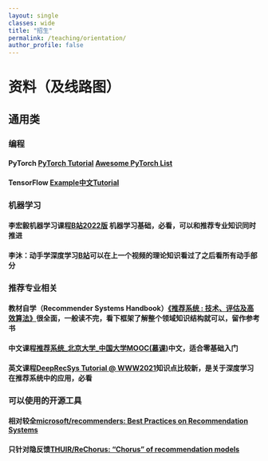 ```yaml
---
layout: single
classes: wide
title: "招生"
permalink: /teaching/orientation/
author_profile: false
---
```

# 资料（及线路图） 

## 通用类
 
### 编程

#### PyTorch [PyTorch Tutorial](https://github.com/yunjey/pytorch-tutorial) [Awesome PyTorch List](https://github.com/bharathgs/Awesome-pytorch-list)
#### TensorFlow [Example](https://github.com/aymericdamien/TensorFlow-Examples)[中文Tutorial](https://github.com/czy36mengfei/tensorflow2_tutorials_chinese)

### 机器学习

#### 李宏毅机器学习课程[B站2022版](https://www.bilibili.com/video/BV1Wv411h7kN?spm_id_from=333.337.search-card.all.click) 机器学习基础，必看，可以和推荐专业知识同时推进
#### 李沐：动手学深度学习[B站](https://space.bilibili.com/1567748478/channel/seriesdetail?sid=358497)可以在上一个视频的理论知识看过了之后看所有动手部分

### 推荐专业相关

#### 教材自学（Recommender Systems Handbook）[《推荐系统 : 技术、评估及高效算法》](https://manongbook.com/download/909.html)很全面，一般读不完，看下框架了解整个领域知识结构就可以，留作参考书

#### 中文课程[推荐系统_北京大学_中国大学MOOC(慕课)](https://www.icourse163.org/course/PKU-1464038187?from=searchPage)中文，适合零基础入门

#### 英文课程[DeepRecSys Tutorial @ WWW2021](deeprs-tutorial.github.io)知识点比较新，是关于深度学习在推荐系统中的应用，必看

### 可以使用的开源工具

#### 相对较全[microsoft/recommenders: Best Practices on Recommendation Systems](https://github.com/microsoft/recommenders)
#### 只针对隐反馈[THUIR/ReChorus: “Chorus” of recommendation models](https://github.com/THUIR/ReChorus)

